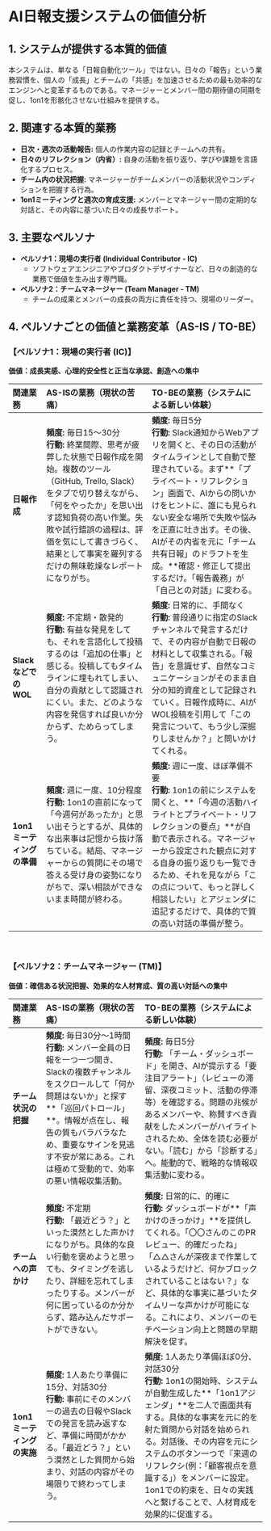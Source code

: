 # AI日報支援システムの価値分析

## 1. システムが提供する本質的価値

本システムは、単なる「日報自動化ツール」ではない。日々の「報告」という業務習慣を、個人の「成長」とチームの「共感」を加速させるための最も効率的なエンジンへと変革するものである。マネージャーとメンバー間の期待値の同期を促し、1on1を形骸化させない仕組みを提供する。

## 2. 関連する本質的業務

* **日次・週次の活動報告:** 個人の作業内容の記録とチームへの共有。
* **日々のリフレクション（内省）:** 自身の活動を振り返り、学びや課題を言語化するプロセス。
* **チーム内の状況把握:** マネージャーがチームメンバーの活動状況やコンディションを把握する行為。
* **1on1ミーティングと週次の育成支援:** メンバーとマネージャー間の定期的な対話と、その内容に基づいた日々の成長サポート。

## 3. 主要なペルソナ

* **ペルソナ1：現場の実行者 (Individual Contributor - IC)**
    * ソフトウェアエンジニアやプロダクトデザイナーなど、日々の創造的な業務で価値を生み出す専門職。
* **ペルソナ2：チームマネージャー (Team Manager - TM)**
    * チームの成果とメンバーの成長の両方に責任を持つ、現場のリーダー。

## 4. ペルソナごとの価値と業務変革（AS-IS / TO-BE）

### 【ペルソナ1：現場の実行者 (IC)】
**価値：成長実感、心理的安全性と正当な承認、創造への集中**

| 関連業務 | AS-ISの業務（現状の苦痛） | TO-BEの業務（システムによる新しい体験） |
| :--- | :--- | :--- |
| **日報作成** | **頻度:** 毎日15〜30分<br>**行動:** 終業間際、思考が疲弊した状態で日報作成を開始。複数のツール（GitHub, Trello, Slack）をタブで切り替えながら、「何をやったか」を思い出す認知負荷の高い作業。失敗や試行錯誤の過程は、評価を気にして書きづらく、結果として事実を羅列するだけの無味乾燥なレポートになりがち。 | **頻度:** 毎日5分<br>**行動:** Slack通知からWebアプリを開くと、その日の活動がタイムラインとして自動で整理されている。まず**「プライベート・リフレクション」画面で、AIからの問いかけをヒントに、誰にも見られない安全な場所で失敗や悩みを正直に吐き出す。その後、AIがその内省を元に「チーム共有日報」のドラフトを生成。**確認・修正して提出するだけ。「報告義務」が「自己との対話」に変わる。 |
| **SlackなどでのWOL** | **頻度:** 不定期・散発的<br>**行動:** 有益な発見をしても、それを言語化して投稿するのは「追加の仕事」と感じる。投稿してもタイムラインに埋もれてしまい、自分の貢献として認識されにくい。また、どのような内容を発信すれば良いか分からず、ためらってしまう。 | **頻度:** 日常的に、手間なく<br>**行動:** 普段通りに指定のSlackチャンネルで発言するだけで、その内容が自動で日報の材料として収集される。「報告」を意識せず、自然なコミュニケーションがそのまま自分の知的資産として記録されていく。日報作成時に、AIがWOL投稿を引用して「この発言について、もう少し深掘りしませんか？」と問いかけてくれる。 |
| **1on1ミーティングの準備** | **頻度:** 週に一度、10分程度<br>**行動:** 1on1の直前になって「今週何があったか」と思い出そうとするが、具体的な出来事は記憶から抜け落ちている。結局、マネージャーからの質問にその場で答える受け身の姿勢になりがちで、深い相談ができないまま時間が終わる。 | **頻度:** 週に一度、ほぼ準備不要<br>**行動:** 1on1の前にシステムを開くと、**「今週の活動ハイライトとプライベート・リフレクションの要点」**が自動で表示される。マネージャーから設定された観点に対する自身の振り返りも一覧できるため、それを見ながら「この点について、もっと詳しく相談したい」とアジェンダに追記するだけで、具体的で質の高い対話の準備が整う。 |

<br>

### 【ペルソナ2：チームマネージャー (TM)】
**価値：確信ある状況把握、効果的な人材育成、質の高い対話への集中**

| 関連業務 | AS-ISの業務（現状の苦痛） | TO-BEの業務（システムによる新しい体験） |
| :--- | :--- | :--- |
| **チーム状況の把握** | **頻度:** 毎日30分〜1時間<br>**行動:** メンバー全員の日報を一つ一つ開き、Slackの複数チャンネルをスクロールして「何か問題はないか」と探す**「巡回パトロール」**。情報が点在し、報告の質もバラバラなため、重要なサインを見逃す不安が常にある。これは極めて受動的で、効率の悪い情報収集活動。 | **頻度:** 毎日5分<br>**行動:** 「チーム・ダッシュボード」を開き、AIが提示する「要注目アラート」（レビューの滞留、深夜コミット、活動の停滞等）を確認する。問題の兆候があるメンバーや、称賛すべき貢献をしたメンバーがハイライトされるため、全体を読む必要がない。「読む」から「診断する」へ。能動的で、戦略的な情報収集活動に変わる。 |
| **チームへの声かけ** | **頻度:** 不定期<br>**行動:** 「最近どう？」といった漠然とした声かけになりがち。具体的な良い行動を褒めようと思っても、タイミングを逃したり、詳細を忘れてしまったりする。メンバーが何に困っているのか分からず、踏み込んだサポートができない。 | **頻度:** 日常的に、的確に<br>**行動:** ダッシュボードが**「声かけのきっかけ」**を提供してくれる。「〇〇さんのこのPRレビュー、的確だったね」「△△さんが深夜まで作業しているようだけど、何かブロックされていることはない？」など、具体的な事実に基づいたタイムリーな声かけが可能になる。これにより、メンバーのモチベーション向上と問題の早期解決を促す。 |
| **1on1ミーティングの実施** | **頻度:** 1人あたり準備に15分、対話30分<br>**行動:** 事前にそのメンバーの過去の日報やSlackでの発言を読み返すなど、準備に時間がかかる。「最近どう？」という漠然とした質問から始まり、対話の内容がその場限りで終わってしまう。 | **頻度:** 1人あたり準備ほぼ0分、対話30分<br>**行動:** 1on1の開始時、システムが自動生成した**「1on1アジェンダ」**を二人で画面共有する。具体的な事実を元に的を射た質問から対話を始められる。対話後、その内容を元にシステムのボタン一つで『来週のリフレクシ(例：「顧客視点を意識する」）をメンバーに設定。1on1での約束を、日々の実践へと繋げることで、人材育成を効果的に促進する。 |